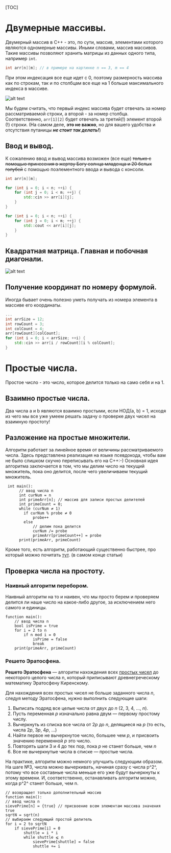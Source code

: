 [TOC]

#	Двумерные массивы.

Двумерный массив в С++ - это, по сути, массив, элементами которого являются одномерные массивы. Иными словами, массив массивов. Такие массивы позволяют хранить матрицы из данных одного типа, например `int`.

```c++
int arr[n][m]; // в примере на картинке n == 3, m == 4
```

При этом индексация все еще идет с 0, поэтому размерность массива как по строкам, так и по столбцам все еще на 1 больше максимального индекса в массиве.

![alt text](https://www.internet-technologies.ru/wp-content/uploads/articles/201709/java-2d-array-170105.jpg)



Мы будем считать, что первый индекс массива будет отвечать за номер рассматриваемой строки, а второй - за номер столбца. Соответственно, `arr[1][2]` будет отвечать за третий(!) элемент второй (!) строки. (На самом деле, **это не важно**, но для вашего удобства и отсутствия путаницы ***не стоит так делать!***)

##	Ввод и вывод.

К сожалению ввод и вывод массива возможен (все еще) ~~только с помощью принесения в жертву Богу солнца младенца и 20 белых голубей~~ с помощью поэлементного ввода и вывода с консоли. 

```c++
int arr[n][m];

for (int i = 0; i < n; ++i) {
    for (int j = 0; i < m; ++j) {
        std::cin >> arr[i][j];
    }
}

for (int i = 0; i < n; ++i) {
    for (int j = 0; i < m; ++j) {
        std::cout << arr[i][j];
    }
}
```


##	Квадратная матрица. Главная и побочная диагонали.

![alt text](http://textarchive.ru/images/910/1819980/58d873a7.png)



##	Получение координат по номеру формулой.

Иногда бывает очень полезно уметь получать из номера элемента в массиве его координаты.

```C++
...
int arrSize = 12;
int rowCount = 3;
int colCount = 4;
arr[rowCount][colCount];
for (int i = 0; i < arrSize; ++i) {
	std::cin >> arr[i / rowCount][i % colCount];
}
```

#	Простые числа.

Простое число - это число, которое делится только на само себя и на 1.

## Взаимно простые числа.
Два числа a и b  являются взаимно простыми, если НОД(a, b) = 1, исходя из чего мы все уже умеем решать задачу о проверке двух чисел на взаимную простоту! 
## Разложение на простые множители.
Алгоритм работает за линейное время от величины рассматриваемого числа. Здесь представлена реализация на языке псевдокода, чтобы вам не было слишком скучно переписывать его на С++:-)
Основная идея алгоритма заключается в том, что мы делим число на текущий множитель, пока оно делится, после чего увеличиваем текущий множитель. 

```pseudocode
 int main():
      // ввод числа n
      int curNum = n
      int primeArr[n]; // массив для записи простых делителей 
      int primeCount = 0; 
      while (curNum ≠ 1) 
        if curNum % probe ≠ 0
            probe++
        else
            // делим пока делится
            curNum /= probe
            primeArr[primeCount++] = probe
      print(primeArr, primeCount)
```
Кроме того, есть алгоритм, работающий существенно быстрее, про который можно почитать [тут](https://neerc.ifmo.ru/wiki/index.php?title=%D0%A0%D0%B0%D0%B7%D0%BB%D0%BE%D0%B6%D0%B5%D0%BD%D0%B8%D0%B5_%D0%BD%D0%B0_%D0%BC%D0%BD%D0%BE%D0%B6%D0%B8%D1%82%D0%B5%D0%BB%D0%B8_(%D1%84%D0%B0%D0%BA%D1%82%D0%BE%D1%80%D0%B8%D0%B7%D0%B0%D1%86%D0%B8%D1%8F)). (в самом конце статьи)

## Проверка числа на простоту.

### Наивный алгоритм перебором.

Наивный алгоритм на то и наивен, что мы просто берем и проверяем делится ли наше число на какое-либо другое, за исключением него самого и единицы.

```pseudocode
function main():
	// ввод числа n	
	bool isPrime = true
	for i = 2 to n
		if n mod i = 0
      		isPrime = false
      		break
	print(primeArr, primeCount)
```



### Решето Эратосфена.

**Решето Эратосфена** — алгоритм нахождения всех [простых чисел](https://neerc.ifmo.ru/wiki/index.php?title=Простые_числа) до некоторого целого числа n, который приписывают древнегреческому математику Эратосфену Киренскому. 

Для нахождения всех простых чисел не больше заданного числа *n*, следуя методу Эратосфена, нужно выполнить следующие шаги:

1. Выписать подряд все целые числа от двух до *n* (2, 3, 4, …, *n*).
2. Пусть переменная *p* изначально равна двум — первому простому числу.
3. Вычеркнуть из списка все числа от 2*p* до *n*, делящиеся на *p* (то есть, числа 2*p*, 3*p*, 4*p*, …)
4. Найти первое не вычеркнутое число, большее чем *p*, и присвоить значению переменной *p* это число.
5. Повторять шаги 3 и 4 до тех пор, пока *p* не станет больше, чем *n*
6. Все не вычеркнутые числа в списке — простые числа.

На практике, алгоритм можно немного улучшить следующим образом. На шаге №3, числа можно вычеркивать, начиная сразу с числа p^2^, потому что все составные числа меньше его уже будут вычеркнуты к этому времени. И, соответственно, останавливать алгоритм можно, когда p^2^ станет больше, чем n.

```pseudocode
// возвращает только дополнительный массив
function main():
// ввод числа n
sievePrime[n] = {true} // присвоение всем элементам массива значения true
sqrtN = sqrt(n)
// выбираем следующий простой делитель
for i = 2 to sqrtN
	if sievePrime[i] = 0
		shuttle = i * i
		while shuttle ⩽ n
			sievePrime[shuttle] = false
			shuttle += i
```


